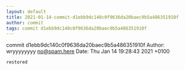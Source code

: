 ```yaml
---
layout: default
title: 2021-01-14-commit-d1ebb9dc140c0f9636da20baec9b5a486351910f
author: commit
tags: commit d1ebb9dc140c0f9636da20baec9b5a486351910f
---
```


commit d1ebb9dc140c0f9636da20baec9b5a486351910f
Author: wryyyyyyyy <no@spam.here>
Date:   Thu Jan 14 19:28:43 2021 +0100

    restored
